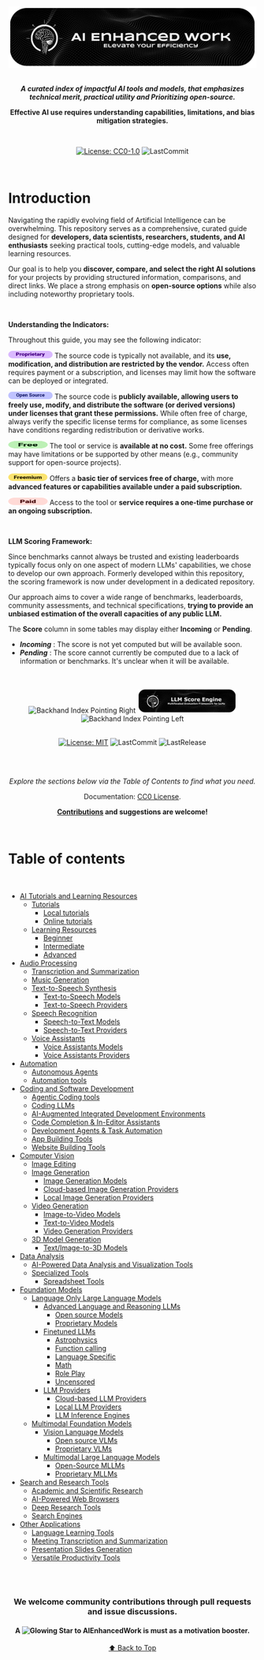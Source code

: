 <div align="center"> 

<img src="./Images/AIEnhancedWork.png">

<br>
<br>

***A curated index of impactful AI tools and models, that emphasizes technical merit, practical utility and Prioritizing open-source.***

**Effective AI use requires understanding capabilities, limitations, and bias mitigation strategies.**

<br>

[![License: CC0-1.0](https://img.shields.io/badge/License-CC0%201.0-lightgrey.svg?style=flat)](./LICENSE.md)
![LastCommit](https://img.shields.io/github/last-commit/LSeu-Open/AIEnhancedWork?style=flat)

</div>

<br>

# Introduction

Navigating the rapidly evolving field of Artificial Intelligence can be overwhelming. This repository serves as a comprehensive, curated guide designed for **developers, data scientists, researchers, students, and AI enthusiasts** seeking practical tools, cutting-edge models, and valuable learning resources.

Our goal is to help you **discover, compare, and select the right AI solutions** for your projects by providing structured information, comparisons, and direct links. We place a strong emphasis on **open-source options** while also including noteworthy proprietary tools.

<br>

**Understanding the Indicators:**

Throughout this guide, you may see the following indicator:

[<img src="./Images/Licence/proprietary.svg" alt="proprietary" width="90" height="15" />](https://www.heavybit.com/library/article/open-source-vs-proprietary) The source code is typically not available, and its **use, modification, and distribution are restricted by the vendor.** Access often requires payment or a subscription, and licenses may limit how the software can be deployed or integrated.

[<img src="./Images/Licence/opensource.svg" alt="opensource" width="90" height="15" />](https://opensource.com/resources/what-open-source) The source code is **publicly available, allowing users to freely use, modify, and distribute the software (or derived versions) under licenses that grant these permissions.** While often free of charge, always verify the specific license terms for compliance, as some licenses have conditions regarding redistribution or derivative works.

<img src="./Images/Pricing/free.svg" alt="free" width="80" height="15" /> The tool or service is **available at no cost.** Some free offerings may have limitations or be supported by other means (e.g., community support for open-source projects).

[<img src="./Images/Pricing/Freemium.svg" alt="Freemium" width="80" height="15" />](https://builtin.com/articles/freemium) Offers a **basic tier of services free of charge,** with more **advanced features or capabilities available under a paid subscription.**

<img src="./Images/Pricing/Paid.svg" alt="Paid" width="80" height="15" /> Access to the tool or **service requires a one-time purchase or an ongoing subscription.**

<br>

**LLM Scoring Framework:**

Since benchmarks cannot always be trusted and existing leaderboards typically focus only on one aspect of modern LLMs' capabilities, we chose to develop our own approach. Formerly developed within this repository, the scoring framework is now under development in a dedicated repository.

Our approach aims to cover a wide range of benchmarks, leaderboards, community assessments, and technical specifications, **trying to provide an unbiased estimation of the overall capacities of any public LLM.**

The **Score** column in some tables may display either **Incoming** or **Pending**.

* ***Incoming*** : The score is not yet computed but will be available soon.
* ***Pending*** : The score cannot currently be computed due to a lack of information or benchmarks. It's unclear when it will be available.

<br>
<br>

<div align="center"> 
    
<img src="https://raw.githubusercontent.com/Tarikul-Islam-Anik/Animated-Fluent-Emojis/master/Emojis/Hand%20gestures/Backhand%20Index%20Pointing%20Right.png" alt="Backhand Index Pointing Right" width="25" height="25" />
<a href="https://github.com/LSeu-Open/LLMScoreEngine">
  <img src="https://github.com/LSeu-Open/AIEnhancedWork/blob/main/Images/LLMScoreEngine.png" width="200">
</a>
<img src="https://raw.githubusercontent.com/Tarikul-Islam-Anik/Animated-Fluent-Emojis/master/Emojis/Hand%20gestures/Backhand%20Index%20Pointing%20Left.png" alt="Backhand Index Pointing Left" width="25" height="25" />

<br>
<br>

[![License: MIT](https://img.shields.io/badge/License-MIT-yellow.svg?style=flat)](https://github.com/LSeu-Open/LLMScoreEngine/blob/main/LICENSE)
![LastCommit](https://img.shields.io/github/last-commit/LSeu-Open/LLMScoreEngine?style=flat)
![LastRelease](https://img.shields.io/github/v/release/LSeu-Open/LLMScoreEngine?style=flat)

<br>
<br>

*Explore the sections below via the Table of Contents to find what you need.* 

Documentation: [CC0 License](./LICENSE.md).

**[Contributions](./CONTRIBUTING.md) and suggestions are welcome!**

</div>

<br>

# Table of contents

<br>

- [AI Tutorials and Learning Resources](https://github.com/LSeu-Open/AIEnhancedWork/blob/main/Docs/Tutorials_and_Learning_Resources.md)
    - [Tutorials](https://github.com/LSeu-Open/AIEnhancedWork/blob/main/Docs/Tutorials_and_Learning_Resources.md#tutorials)
      - [Local tutorials](https://github.com/LSeu-Open/AIEnhancedWork/blob/main/Docs/Tutorials_and_Learning_Resources.md#local-tutorials)
      - [Online tutorials](https://github.com/LSeu-Open/AIEnhancedWork/blob/main/Docs/Tutorials_and_Learning_Resources.md#online-tutorials)
    - [Learning Resources](https://github.com/LSeu-Open/AIEnhancedWork/blob/main/Docs/Tutorials_and_Learning_Resources.md#learning-resources)
      - [Beginner](https://github.com/LSeu-Open/AIEnhancedWork/blob/main/Docs/Tutorials_and_Learning_Resources.md#beginner)
      - [Intermediate](https://github.com/LSeu-Open/AIEnhancedWork/blob/main/Docs/Tutorials_and_Learning_Resources.md#intermediate)
      - [Advanced](https://github.com/LSeu-Open/AIEnhancedWork/blob/main/Docs/Tutorials_and_Learning_Resources.md#advanced)  
- [Audio Processing](https://github.com/LSeu-Open/AIEnhancedWork/blob/main/Docs/Audio_Processing.md)
    - [Transcription and Summarization](https://github.com/LSeu-Open/AIEnhancedWork/blob/main/Docs/Audio_Processing.md#transcription-and-summarization)
    - [Music Generation](https://github.com/LSeu-Open/AIEnhancedWork/blob/main/Docs/Audio_Processing.md#music-generation)
    - [Text-to-Speech Synthesis](https://github.com/LSeu-Open/AIEnhancedWork/blob/main/Docs/Audio_Processing.md#text-to-speech-synthesis)
      - [Text-to-Speech Models](https://github.com/LSeu-Open/AIEnhancedWork/blob/main/Docs/Audio_Processing.md#text-to-speech-models)
      - [Text-to-Speech Providers](https://github.com/LSeu-Open/AIEnhancedWork/blob/main/Docs/Audio_Processing.md#text-to-speech-providers)
    - [Speech Recognition](https://github.com/LSeu-Open/AIEnhancedWork/blob/main/Docs/Audio_Processing.md#speech-recognition)
      - [Speech-to-Text Models](https://github.com/LSeu-Open/AIEnhancedWork/blob/main/Docs/Audio_Processing.md#speech-to-text-models)
      - [Speech-to-Text Providers](https://github.com/LSeu-Open/AIEnhancedWork/blob/main/Docs/Audio_Processing.md#speech-to-text-providers)
    - [Voice Assistants](https://github.com/LSeu-Open/AIEnhancedWork/blob/main/Docs/Audio_Processing.md#voice-assistants)
      - [Voice Assistants Models](https://github.com/LSeu-Open/AIEnhancedWork/blob/main/Docs/Audio_Processing.md#voice-assistants-models)
      - [Voice Assistants Providers](https://github.com/LSeu-Open/AIEnhancedWork/blob/main/Docs/Audio_Processing.md#voice-assistants-providers)
- [Automation](https://github.com/LSeu-Open/AIEnhancedWork/blob/main/Docs/Automation.md)
    - [Autonomous Agents](https://github.com/LSeu-Open/AIEnhancedWork/blob/main/Docs/Automation.md#autonomous-agents)
    - [Automation tools](https://github.com/LSeu-Open/AIEnhancedWork/blob/main/Docs/Automation.md#automation-tools)
- [Coding and Software Development](https://github.com/LSeu-Open/AIEnhancedWork/blob/main/Docs/Coding_and_Software_Development.md)
    - [Agentic Coding tools](https://github.com/LSeu-Open/AIEnhancedWork/blob/main/Docs/Coding_and_Software_Development.md#agentic-coding-tools) 
    - [Coding LLMs](https://github.com/LSeu-Open/AIEnhancedWork/blob/main/Docs/Coding_and_Software_Development.md#coding-llms)
    - [AI-Augmented Integrated Development Environments](https://github.com/LSeu-Open/AIEnhancedWork/blob/main/Docs/Coding_and_Software_Development.md#ai-augmented-integrated-development-environments)
    - [Code Completion \& In-Editor Assistants](https://github.com/LSeu-Open/AIEnhancedWork/blob/main/Docs/Coding_and_Software_Development.md#code-completion--in-editor-assistants)
    - [Development Agents \& Task Automation](https://github.com/LSeu-Open/AIEnhancedWork/blob/main/Docs/Coding_and_Software_Development.md#code-completion--in-editor-assistants)
    - [App Building Tools](https://github.com/LSeu-Open/AIEnhancedWork/blob/main/Docs/Coding_and_Software_Development.md#app-building-tools)
    - [Website Building Tools](https://github.com/LSeu-Open/AIEnhancedWork/blob/main/Docs/Coding_and_Software_Development.md#website-building-tools)
- [Computer Vision](https://github.com/LSeu-Open/AIEnhancedWork/blob/main/Docs/Computer_Vision.md)
    - [Image Editing](https://github.com/LSeu-Open/AIEnhancedWork/blob/main/Docs/Computer_Vision.md#image-editing)
    - [Image Generation](https://github.com/LSeu-Open/AIEnhancedWork/blob/main/Docs/Computer_Vision.md#image-generation)
      - [Image Generation Models](https://github.com/LSeu-Open/AIEnhancedWork/blob/main/Docs/Computer_Vision.md#image-generation-models)
      - [Cloud-based Image Generation Providers](https://github.com/LSeu-Open/AIEnhancedWork/blob/main/Docs/Computer_Vision.md#cloud-based-image-generation-providers)
      - [Local Image Generation Providers](https://github.com/LSeu-Open/AIEnhancedWork/blob/main/Docs/Computer_Vision.md#local-image-generation-providers)
    - [Video Generation](https://github.com/LSeu-Open/AIEnhancedWork/blob/main/Docs/Computer_Vision.md#video-generation)
      - [Image-to-Video Models](https://github.com/LSeu-Open/AIEnhancedWork/blob/main/Docs/Computer_Vision.md#image-to-video-models)
      - [Text-to-Video Models](https://github.com/LSeu-Open/AIEnhancedWork/blob/main/Docs/Computer_Vision.md#text-to-video-models)
      - [Video Generation Providers](https://github.com/LSeu-Open/AIEnhancedWork/blob/main/Docs/Computer_Vision.md#video-generation-providers)
    - [3D Model Generation](https://github.com/LSeu-Open/AIEnhancedWork/blob/main/Docs/Computer_Vision.md#3d-model-generation)
      - [Text/Image-to-3D Models](https://github.com/LSeu-Open/AIEnhancedWork/blob/main/Docs/Computer_Vision.md#textimage-to-3d-models)
- [Data Analysis](https://github.com/LSeu-Open/AIEnhancedWork/blob/main/Docs/Data_Analysis.md)
  - [AI-Powered Data Analysis and Visualization Tools](https://github.com/LSeu-Open/AIEnhancedWork/blob/main/Docs/Data_Analysis.md#ai-powered-data-analysis-and-visualization-tools)
  - [Specialized Tools](https://github.com/LSeu-Open/AIEnhancedWork/blob/main/Docs/Data_Analysis.md#specialized-tools)
    - [Spreadsheet Tools](https://github.com/LSeu-Open/AIEnhancedWork/blob/main/Docs/Data_Analysis.md#spreadsheet-tools)  
- [Foundation Models](https://github.com/LSeu-Open/AIEnhancedWork/blob/main/Docs/Foundation_Models.md)
  - [Language Only Large Language Models](https://github.com/LSeu-Open/AIEnhancedWork/blob/main/Docs/Foundation_Models.md#language-only-large-language-models)
    - [Advanced Language and Reasoning LLMs](https://github.com/LSeu-Open/AIEnhancedWork/blob/main/Docs/Foundation_Models.md#advanced-language-and-reasoning-llms)
      - [Open source Models](https://github.com/LSeu-Open/AIEnhancedWork/blob/main/Docs/Foundation_Models.md#open-source-models)
      - [Proprietary Models](https://github.com/LSeu-Open/AIEnhancedWork/blob/main/Docs/Foundation_Models.md#proprietary-models)
    - [Finetuned LLMs](https://github.com/LSeu-Open/AIEnhancedWork/blob/main/Docs/Foundation_Models.md#finetuned-llms)
      - [Astrophysics](https://github.com/LSeu-Open/AIEnhancedWork/blob/main/Docs/Foundation_Models.md#astrophysics)
      - [Function calling](https://github.com/LSeu-Open/AIEnhancedWork/blob/main/Docs/Foundation_Models.md#function-calling)
      - [Language Specific](https://github.com/LSeu-Open/AIEnhancedWork/blob/main/Docs/Foundation_Models.md#language-specific)
      - [Math](https://github.com/LSeu-Open/AIEnhancedWork/blob/main/Docs/Foundation_Models.md#math)
      - [Role Play](https://github.com/LSeu-Open/AIEnhancedWork/blob/main/Docs/Foundation_Models.md#role-play)
      - [Uncensored](https://github.com/LSeu-Open/AIEnhancedWork/blob/main/Docs/Foundation_Models.md#uncensored)
    - [LLM Providers](https://github.com/LSeu-Open/AIEnhancedWork/blob/main/Docs/Foundation_Models.md#llm-providers)
      - [Cloud-based LLM Providers](https://github.com/LSeu-Open/AIEnhancedWork/blob/main/Docs/Foundation_Models.md#cloud-based-llm-providers)
      - [Local LLM Providers](https://github.com/LSeu-Open/AIEnhancedWork/blob/main/Docs/Foundation_Models.md#local-llm-providers)
      - [LLM Inference Engines](https://github.com/LSeu-Open/AIEnhancedWork/blob/main/Docs/Foundation_Models.md#llm-inference-engines)
  - [Multimodal Foundation Models](https://github.com/LSeu-Open/AIEnhancedWork/blob/main/Docs/Foundation_Models.md#multimodal-foundation-models) 
    - [Vision Language Models](https://github.com/LSeu-Open/AIEnhancedWork/blob/main/Docs/Foundation_Models.md#vision-language-models)
      - [Open source VLMs](https://github.com/LSeu-Open/AIEnhancedWork/blob/main/Docs/Foundation_Models.md#open-source-vlms)
      - [Proprietary VLMs](https://github.com/LSeu-Open/AIEnhancedWork/blob/main/Docs/Foundation_Models.md#proprietary-vlms)
    - [Multimodal Large Language Models](https://github.com/LSeu-Open/AIEnhancedWork/blob/main/Docs/Foundation_Models.md#multimodal-large-language-models)
      - [Open-Source MLLMs](https://github.com/LSeu-Open/AIEnhancedWork/blob/main/Docs/Foundation_Models.md#open-source-mllms)
      - [Proprietary MLLMs](https://github.com/LSeu-Open/AIEnhancedWork/blob/main/Docs/Foundation_Models.md#proprietary-mllms)
- [Search and Research Tools](https://github.com/LSeu-Open/AIEnhancedWork/blob/main/Docs/Search_and_Research_Tools.md)
    - [Academic and Scientific Research](https://github.com/LSeu-Open/AIEnhancedWork/blob/main/Docs/Search_and_Research_Tools.md#academic-and-scientific-research)
    - [AI-Powered Web Browsers](https://github.com/LSeu-Open/AIEnhancedWork/blob/main/Docs/Search_and_Research_Tools.md#ai-powered-web-browsers)
    - [Deep Research Tools](https://github.com/LSeu-Open/AIEnhancedWork/blob/main/Docs/Search_and_Research_Tools.md#deep-research-tools)
    - [Search Engines](https://github.com/LSeu-Open/AIEnhancedWork/blob/main/Docs/Search_and_Research_Tools.md#search-engines)
- [Other Applications](https://github.com/LSeu-Open/AIEnhancedWork/blob/main/Docs/Other_Applications.md)
    - [Language Learning Tools](https://github.com/LSeu-Open/AIEnhancedWork/blob/main/Docs/Other_Applications.md#language-learning-tools)
    - [Meeting Transcription and Summarization](https://github.com/LSeu-Open/AIEnhancedWork/blob/main/Docs/Other_Applications.md#meeting-transcription-and-summarization)
    - [Presentation Slides Generation](https://github.com/LSeu-Open/AIEnhancedWork/blob/main/Docs/Other_Applications.md#presentation-slides-generation)
    - [Versatile Productivity Tools](https://github.com/LSeu-Open/AIEnhancedWork/blob/main/Docs/Other_Applications.md#versatile-productivity-tools)
   
<br>
<br>

<h3 align="center">  We welcome community contributions through pull requests and issue discussions. </h3>
<h4 align="center">  A <img src="https://raw.githubusercontent.com/Tarikul-Islam-Anik/Animated-Fluent-Emojis/master/Emojis/Travel%20and%20places/Glowing%20Star.png" alt="Glowing Star" width="30" height="30" /> to AIEnhancedWork is must as a motivation booster. </h4>

<div align="center">

[⬆️ Back to Top](#introduction)

</div>
